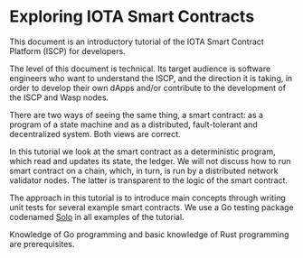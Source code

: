 # Exploring IOTA Smart Contracts

This document is an introductory tutorial of the IOTA Smart Contract Platform
(ISCP) for developers.

The level of this document is technical. Its target audience is software
engineers who want to understand the ISCP, and the direction it is taking, in
order to develop their own dApps and/or contribute to the development of the
ISCP and Wasp nodes.

There are two ways of seeing the same thing, a smart contract: as a program of a state machine and as a distributed,
fault-tolerant and decentralized system. Both views are correct.

In this tutorial we look at the smart contract as a deterministic program, which read and updates its state, the ledger.
We will not discuss how to run smart contract on a chain, which, in turn, is run by a distributed network validator nodes.
The latter is transparent to the logic of the smart contract.

The approach in this tutorial is to introduce main concepts through writing
unit tests for several example smart contracts. We use a Go testing package 
codenamed [Solo](https://github.com/iotaledger/wasp/tree/master/packages/solo) in all examples of the
tutorial.

Knowledge of Go programming and basic knowledge of Rust programming are prerequisites.
